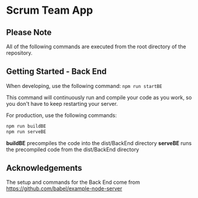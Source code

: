 # Scrum Team App

## Please Note

All of the following commands are executed from the root directory of the repository.

## Getting Started - Back End

When developing, use the following command:
`npm run startBE`

This command will continuously run and compile your code as you work, so you don't have to keep restarting your server.

For production, use the following commands:
```bash
npm run buildBE
npm run serveBE
```

**buildBE** precompiles the code into the dist/BackEnd directory
**serveBE** runs the precompiled code from the dist/BackEnd directory 

## Acknowledgements

The setup and commands for the Back End come from https://github.com/babel/example-node-server